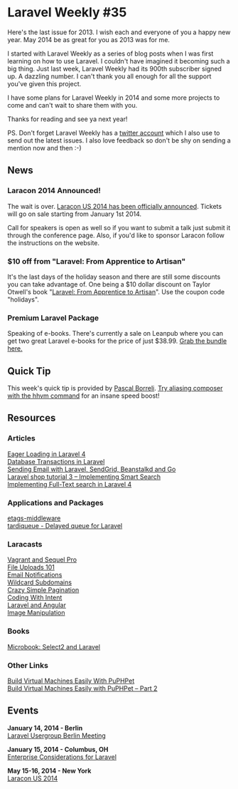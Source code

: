 # Laravel Weekly #35

Here's the last issue for 2013. I wish each and everyone of you a happy new year. May 2014 be as great for you as 2013 was for me.

I started with Laravel Weekly as a series of blog posts when I was first learning on how to use Laravel. I couldn't have imagined it becoming such a big thing. Just last week, Laravel Weekly had its 900th subscriber signed up. A dazzling number. I can't thank you all enough for all the support you've given this project.

I have some plans for Laravel Weekly in 2014 and some more projects to come and can't wait to share them with you.

Thanks for reading and see ya next year!

PS. Don't forget Laravel Weekly has a [twitter account](https://twitter.com/LaravelWeekly) which I also use to send out the latest issues. I also love feedback so don't be shy on sending a mention now and then :-)


## News

### Laracon 2014 Announced!

The wait is over. [Laracon US 2014 has been officially announced](http://conference.laravel.com/). Tickets will go on sale starting from January 1st 2014.

Call for speakers is open as well so if you want to submit a talk just submit it through the conference page. Also, if you'd like to sponsor Laracon follow the instructions on the website.

### $10 off from "Laravel: From Apprentice to Artisan"

It's the last days of the holiday season and there are still some discounts you can take advantage of. One being a $10 dollar discount on Taylor Otwell's book "[Laravel: From Apprentice to Artisan](https://leanpub.com/laravel)". Use the coupon code "holidays".

### Premium Laravel Package

Speaking of e-books. There's currently a sale on Leanpub where you can get two great Laravel e-books for the price of just $38.99. [Grab the bundle here.](https://leanpub.com/b/laravel)


## Quick Tip

This week's quick tip is provided by [Pascal Borreli](https://twitter.com/pborreli). [Try aliasing composer with the hhvm command](https://twitter.com/pborreli/status/413471194596515842) for an insane speed boost!


## Resources

### Articles

[Eager Loading in Laravel 4](http://culttt.com/2013/12/30/eager-loading-laravel-4/)  
[Database Transactions in Laravel](http://fideloper.com/laravel-database-transactions)  
[Sending Email with Laravel, SendGrid, Beanstalkd and Go](http://b.z19r.com/post/sending-email-with-laravel-sendgrid-beanstalkd-and-go)  
[Laravel shop tutorial 3 – Implementing Smart Search](http://maxoffsky.com/code-blog/laravel-shop-tutorial-3-implementing-smart-search/)  
[Implementing Full-Text search in Laravel 4](http://creative-punch.net/implementing-laravel-4-full-text-search/)  

### Applications and Packages

[etags-middleware](https://github.com/aranw/etags-middleware)  
[tardiqueue - Delayed queue for Laravel](https://github.com/franzliedke/tardiqueue)

### Laracasts

[Vagrant and Sequel Pro](https://laracasts.com/lessons/vagrant-and-sequel-pro)  
[File Uploads 101](https://laracasts.com/lessons/file-uploads-101)  
[Email Notifications](https://laracasts.com/lessons/email-notifications-with-mailchimp)  
[Wildcard Subdomains](https://laracasts.com/lessons/wildcard-subdomains)  
[Crazy Simple Pagination](https://laracasts.com/lessons/crazy-simple-pagination)  
[Coding With Intent](https://laracasts.com/lessons/coding-with-intent)  
[Laravel and Angular](https://laracasts.com/lessons/laravel-and-angular)  
[Image Manipulation](https://laracasts.com/lessons/laravel-image-manipulation)

### Books

[Microbook: Select2 and Laravel](https://leanpub.com/select2-l4)  

### Other Links

[Build Virtual Machines Easily With PuPHPet](http://www.sitepoint.com/build-virtual-machines-easily-puphpet/)  
[Build Virtual Machines Easily with PuPHPet – Part 2](http://www.sitepoint.com/build-virtual-machines-easily-puphpet-part-2/)  


## Events

**January 14, 2014 - Berlin**  
[Laravel Usergroup Berlin Meeting](http://www.meetup.com/laravel-berlin/events/152350192/)

**January 15, 2014 - Columbus, OH**  
[Enterprise Considerations for Laravel](http://www.meetup.com/Ohio-Laravel/events/155694442/)

**May 15-16, 2014 - New York**  
[Laracon US 2014](http://conference.laravel.com/)